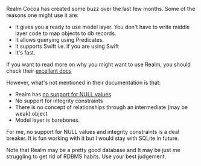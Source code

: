 <!--
.. title: Experience with Realm Cocoa
.. slug: experience-with-realm-cocoa
.. date: 2014-12-28 17:11:27 UTC+05:00
.. tags: iOS, Programming
.. link:
.. description:
.. type: text
-->

Realm Cocoa has created some buzz over the last few months. Some of the reasons one might use it are:

- It gives you a ready to use model layer. You don't have to write middle layer code to map objects to db records.
- It allows querying using Predicates.
- It supports Swift i.e. if you are using Swift
- It's fast.

If you want to read more on why you might want to use Realm, you should check their [excellant docs](http://realm.io/docs/cocoa/)

However, what's not mentioned in their documentation is that:

- Realm has [no support for NULL values](https://github.com/realm/realm-cocoa/issues/628)
- No support for integrity constraints
- There is no concept of relationships through an intermediate (may be weak) object
- Model layer is barebones.

For me, no support for NULL values and integrity constraints is a deal breaker. It is fun working with it but I would stay with SQLite in future.

Note that Realm may be a pretty good database and It may be just me struggling to get rid of RDBMS habits. Use your best judgement.
